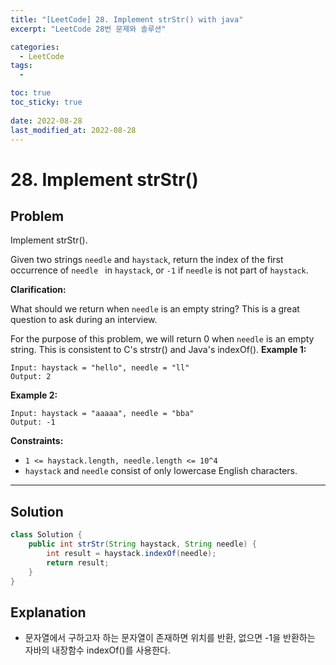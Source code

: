 ```yaml
---
title: "[LeetCode] 28. Implement strStr() with java"
excerpt: "LeetCode 28번 문제와 솔루션"

categories:
  - LeetCode
tags:
  - 

toc: true
toc_sticky: true
 
date: 2022-08-28
last_modified_at: 2022-08-28
---
```

# 28. Implement strStr()
## **Problem**
Implement strStr().

Given two strings `needle` and `haystack`, return the index of the first occurrence of `needle ` in `haystack`, or `-1` if `needle` is not part of `haystack`.

**Clarification:**

What should we return when `needle` is an empty string? This is a great question to ask during an interview.

For the purpose of this problem, we will return 0 when `needle` is an empty string. This is consistent to C's strstr() and Java's indexOf().
**Example 1:**
```
Input: haystack = "hello", needle = "ll"
Output: 2
```
**Example 2:**
```
Input: haystack = "aaaaa", needle = "bba"
Output: -1
```
<!-- **Example 3:**
```

``` -->
**Constraints:**
- `1 <= haystack.length, needle.length <= 10^4`
- `haystack` and `needle` consist of only lowercase English characters.

---
## **Solution**
```java
class Solution {
    public int strStr(String haystack, String needle) {
        int result = haystack.indexOf(needle);
        return result;
    }
}
```
## **Explanation**
- 문자열에서 구하고자 하는 문자열이 존재하면 위치를 반환, 없으면 -1을 반환하는 자바의 내장함수 indexOf()를 사용한다.